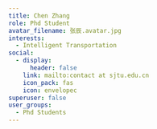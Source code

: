 ```yaml
---
title: Chen Zhang
role: Phd Student
avatar_filename: 张辰.avatar.jpg
interests:
  - Intelligent Transportation
social:
  - display:
      header: false
    link: mailto:contact at sjtu.edu.cn
    icon_pack: fas
    icon: envelopec
superuser: false
user_groups:
  - Phd Students
---
```

